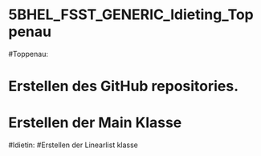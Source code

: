 # 5BHEL_FSST_GENERIC_ldieting_Toppenau
#Toppenau:
# Erstellen des GitHub repositories.
# Erstellen der Main Klasse
#ldietin:
#Erstellen der Linearlist klasse
